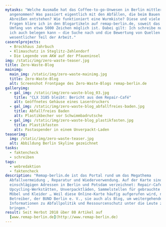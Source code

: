 ```yaml
---
mytasks: "Welche Ausmaße hat das Coffee-to-go-Unwesen in Berlin mittlerweile
  angenommen? Was passiert eigentlich mit den Abfällen, die beim Bauen und
  Abreißen entstehen? Wie funktioniert eine Wurmkiste? Diese und viele andere
  Fragen kläre ich in den Blogartikeln auf remap-berlin.de, soweit das in einem
  Umfang von etwa 5000 Zeichen möglich ist. Dabei gilt: Ich schreibe nur, was
  ich auch belegen kann – die Suche nach und die Bewertung von Quellen ist ein
  wesentlicher Teil der Arbeit."
caserelprojects:
  - Brockhaus Jahrbuch
  - Klimaschutz in Steglitz-Zehlendorf
  - Die Legende vom AKW auf der Pfaueninsel
img: /static/img/zero-waste-teaser.jpg
title: Zero-Waste-Blog
mainimg:
  main_img: /static/img/zero-waste-mainimg.jpg
  title: Zero-Waste-Blog
  alt: Screenshot Frontpage des Zero-Waste-Blogs remap-berlin.de
galleryimg:
  - gal_img: /static/img/zero-waste-blog_03.jpg
    title: "CLX 3185 bleibt: Bericht aus dem Repair-Café"
    alt: Geöffnetes Gehäuse eines Laserdruckers
  - gal_img: /static/img/zero-waste-blog_abfallfreies-baden.jpg
    title: Abfallfreies Baden
    alt: Plastikbecher vor Schwimmbadrutsche
  - gal_img: /static/img/zero-waste-blog_plastikfasten.jpg
    title: Plastikfasten
    alt: Pastaspender in einem Unverpackt-Laden
teaserimg:
  img: /static/img/zero-waste-teaser.jpg
  alt: Abbildung Berlin Skyline gezeichnet
tasks:
  - faktencheck
  - schreiben
tags:
  - webredaktion
  - faktencheck
description: "Remap-berlin.de ist das Portal rund um das Megathema
  Abfallvermeidung , Reparatur und Wiederverwendung. Auf der Karte sind alle
  einschlägigen Adressen in Berlin und Potsdam verzeichnet: Repair-Cafés,
  Upcycling-Werkstätten, Unverpacktläden, Sammelstellen für gebrauchte Bücher,
  Möbel und Kleider … Weil diese Online-Karte häufig aufgerufen wird, nutzt ihr
  Betreiber, der BUND Berlin e. V., sie auch als Blog, um weitergehende
  Informationen zu Abfallpolitik und Ressourcenschutz unter die Leute zu
  bringen."
result: Seit Herbst 2018 über 80 Artikel auf
  [www.remap-berlin.de](http://www.remap-berlin.de)
---
```

